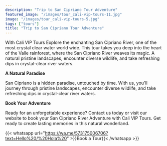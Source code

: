 ```yaml
---
description: "Trip to San Cipriano Tour Adventure"
featured_image: "/images/tour_cali-vip-tours-11.jpg"
image: "/images/tour_cali-vip-tours-5.jpg"
tags: ["tours"]
title: "Trip to San Cipriano Tour Adventure"
---
```


With Cali VIP Tours Explore the enchanting San Cipriano River, one of the most crystal clear water world wide. This tour takes you deep into the heart of the Valle rainforest, where the San Cipriano River weaves its magic. A natural pristine landscapes, encounter diverse wildlife, and take refreshing dips in crystal-clear river waters.

**A Natural Paradise**

San Cipriano is a hidden paradise, untouched by time. With us, you'll journey through pristine landscapes, encounter diverse wildlife, and take refreshing dips in crystal-clear river waters.

**Book Your Adventure**

Ready for an unforgettable experience? Contact us today or visit our website to book your San Cipriano River Adventure with Cali VIP Tours. Get ready to create lasting memories in this natural wonderland.

{{< whatsapp url="https://wa.me/573175006706?text=Hello%20/%20Hola%20" >}}Book a Tour{{< /whatsapp >}}
